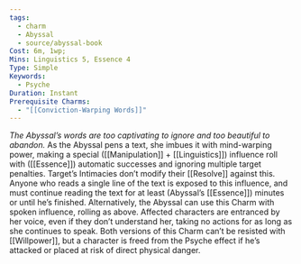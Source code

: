 ```yaml
---
tags:
  - charm
  - Abyssal
  - source/abyssal-book
Cost: 6m, 1wp; 
Mins: Linguistics 5, Essence 4
Type: Simple
Keywords:
  - Psyche
Duration: Instant
Prerequisite Charms:
  - "[[Conviction-Warping Words]]"
---
```

*The Abyssal’s words are too captivating to ignore and too beautiful to abandon.*
As the Abyssal pens a text, she imbues it with mind-warping power, making a special ([[Manipulation]] + [[Linguistics]]) influence roll with ([[Essence]]) automatic successes and ignoring multiple target penalties.
Target’s Intimacies don’t modify their [[Resolve]] against this. Anyone who reads a single line of the text is exposed to this influence, and must continue reading the text for at least (Abyssal’s [[Essence]]) minutes or until he’s finished.
Alternatively, the Abyssal can use this Charm with spoken influence, rolling as above. Affected characters are entranced by her voice, even if they don’t understand her, taking no actions for as long as she continues to speak.
Both versions of this Charm can’t be resisted with [[Willpower]], but a character is freed from the Psyche effect if he’s attacked or placed at risk of direct physical danger.
